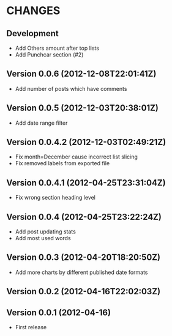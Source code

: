 CHANGES
=======

## Development

 * Add Others amount after top lists
 * Add Punchcar section (#2)

## Version 0.0.6 (2012-12-08T22:01:41Z)

 * Add number of posts which have comments

## Version 0.0.5 (2012-12-03T20:38:01Z)

 * Add date range filter

## Version 0.0.4.2 (2012-12-03T02:49:21Z)

 * Fix month=December cause incorrect list slicing
 * Fix removed labels from exported file

## Version 0.0.4.1 (2012-04-25T23:31:04Z)

 * Fix wrong section heading level

## Version 0.0.4 (2012-04-25T23:22:24Z)

 * Add post updating stats
 * Add most used words

## Version 0.0.3 (2012-04-20T18:20:50Z)

 * Add more charts by different published date formats

## Version 0.0.2 (2012-04-16T22:02:03Z)

## Version 0.0.1 (2012-04-16)

 * First release
